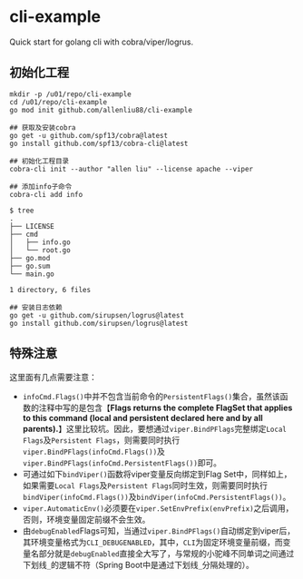 # cli-example

Quick start for golang cli with cobra/viper/logrus.

## 初始化工程

```shell
mkdir -p /u01/repo/cli-example
cd /u01/repo/cli-example
go mod init github.com/allenliu88/cli-example

## 获取及安装cobra
go get -u github.com/spf13/cobra@latest
go install github.com/spf13/cobra-cli@latest

## 初始化工程目录
cobra-cli init --author "allen liu" --license apache --viper

## 添加info子命令
cobra-cli add info

$ tree
.
├── LICENSE
├── cmd
│   ├── info.go
│   └── root.go
├── go.mod
├── go.sum
└── main.go

1 directory, 6 files

## 安装日志依赖
go get -u github.com/sirupsen/logrus@latest
go install github.com/sirupsen/logrus@latest
```

## 特殊注意

这里面有几点需要注意：

- `infoCmd.Flags()`中并不包含当前命令的`PersistentFlags()`集合，虽然该函数的注释中写的是包含【**Flags returns the complete FlagSet that applies to this command (local and persistent declared here and by all parents).**】这里比较坑。因此，要想通过`viper.BindPFlags`完整绑定`Local Flags`及`Persistent Flags`，则需要同时执行`viper.BindPFlags(infoCmd.Flags())`及`viper.BindPFlags(infoCmd.PersistentFlags())`即可。
- 可通过如下`bindViper()`函数将viper变量反向绑定到Flag Set中，同样如上，如果需要`Local Flags`及`Persistent Flags`同时生效，则需要同时执行`bindViper(infoCmd.Flags())`及`bindViper(infoCmd.PersistentFlags())`。
- `viper.AutomaticEnv()`必须要在`viper.SetEnvPrefix(envPrefix)`之后调用，否则，环境变量固定前缀不会生效。
- 由`debugEnabled`Flags可知，当通过`viper.BindPFlags()`自动绑定到viper后，其环境变量格式为`CLI_DEBUGENABLED`，其中，`CLI`为固定环境变量前缀，而变量名部分就是`debugEnabled`直接全大写了，与常规的小驼峰不同单词之间通过下划线`_`的逻辑不符（Spring Boot中是通过下划线`_`分隔处理的）。
